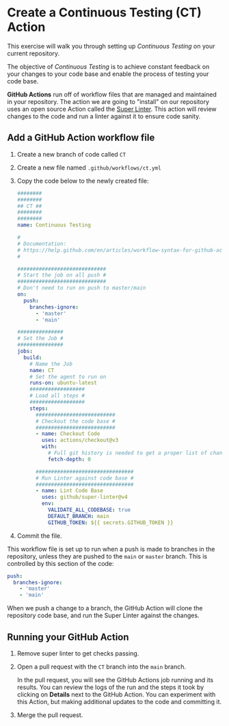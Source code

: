 # Create a Continuous Testing (CT) Action

This exercise will walk you through setting up _Continuous Testing_ on your
current repository.

The objective of _Continuous Testing_ is to achieve constant feedback on your
changes to your code base and enable the process of testing your code base.

**GitHub Actions** run off of workflow files that are managed and maintained in
your repository. The action we are going to "install" on our repository uses an
open source Action called the
[Super Linter](https://github.com/github/super-linter). This action will review
changes to the code and run a linter against it to ensure code sanity.

## Add a GitHub Action workflow file

1. Create a new branch of code called `CT`
1. Create a new file named `.github/workflows/ct.yml`
1. Copy the code below to the newly created file:

   ```yaml
   ########
   ########
   ## CT ##
   ########
   ########
   name: Continuous Testing

   #
   # Documentation:
   # https://help.github.com/en/articles/workflow-syntax-for-github-actions
   #

   #############################
   # Start the job on all push #
   #############################
   # Don't need to run on push to master/main
   on:
     push:
       branches-ignore:
         - 'master'
         - 'main'

   ###############
   # Set the Job #
   ###############
   jobs:
     build:
       # Name the Job
       name: CT
       # Set the agent to run on
       runs-on: ubuntu-latest
       ##################
       # Load all steps #
       ##################
       steps:
         ##########################
         # Checkout the code base #
         ##########################
         - name: Checkout Code
           uses: actions/checkout@v3
           with:
             # Full git history is needed to get a proper list of changed files within `super-linter`
             fetch-depth: 0

         ################################
         # Run Linter against code base #
         ################################
         - name: Lint Code Base
           uses: github/super-linter@v4
           env:
             VALIDATE_ALL_CODEBASE: true
             DEFAULT_BRANCH: main
             GITHUB_TOKEN: ${{ secrets.GITHUB_TOKEN }}
   ```

1. Commit the file.

This workflow file is set up to run when a push is made to branches in the
repository, unless they are pushed to the `main` or `master` branch. This is
controlled by this section of the code:

```yaml
push:
  branches-ignore:
    - 'master'
    - 'main'
```

When we push a change to a branch, the GitHub Action will clone the repository
code base, and run the Super Linter against the changes.

## Running your GitHub Action

1. Remove super linter to get checks passing.

1. Open a pull request with the `CT` branch into the `main` branch.

   In the pull request, you will see the GitHub Actions job running and its
   results. You can review the logs of the run and the steps it took by clicking
   on **Details** next to the GitHub Action. You can experiment with this
   Action, but making additional updates to the code and committing it.

1. Merge the pull request.
